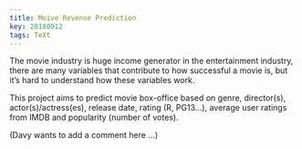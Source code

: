 ```yaml
---
title: Moive Revenue Prediction
key: 20180912
tags: TeXt
---
```


The movie industry is huge income generator in the entertainment industry, there are many variables that contribute to how successful a movie is, but it’s hard to understand how these variables work.

This project aims to predict movie box-office based on genre, director(s), actor(s)/actress(es), release date, rating (R, PG13…), average user ratings from IMDB and popularity (number of votes).

(Davy wants to add a comment here ...)

